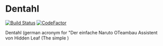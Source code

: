 # Dentahl

[![Build Status](https://travis-ci.org/Clayn/dentahl.svg?branch=master)](https://travis-ci.org/Clayn/dentahl) [![CodeFactor](https://www.codefactor.io/repository/github/clayn/dentahl/badge)](https://www.codefactor.io/repository/github/clayn/dentahl)

Dentahl (german acronym for "Der einfache Naruto OTeambau Assistent von Hidden Leaf (The simple ) 
<!--stackedit_data:
eyJoaXN0b3J5IjpbMTgzODI2NDc3MSw4MDExNzMxNTFdfQ==
-->